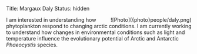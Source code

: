 Title: Margaux Daly
Status: hidden

<span style="float:right">
![Photo]({photo}people/daly.png)
</span>

I am interested in understanding how phytoplankton respond to changing arctic conditions. I am currently working to understand how changes in environmental conditions such as light and temperature influence the evolutionary potential of Arctic and Antarctic _Phaeocystis_ species. 

